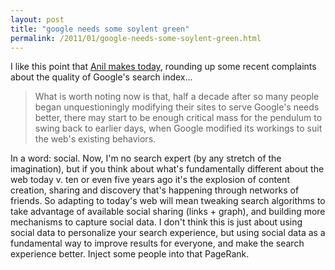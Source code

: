 ```yaml
---
layout: post
title: "google needs some soylent green"
permalink: /2011/01/google-needs-some-soylent-green.html
---
```


I like this point that [Anil makes today](http://dashes.com/anil/2011/01/threes-a-trend-the-decline-of-google-search-quality.html), rounding up some recent complaints about the quality of Google's search index...

> What is worth noting now is that, half a decade after so many people began unquestioningly modifying their sites to serve Google's needs better, there may start to be enough critical mass for the pendulum to swing back to earlier days, when Google modified its workings to suit the web's existing behaviors.

In a word: social. Now, I'm no search expert (by any stretch of the imagination), but if you think about what's fundamentally different about the web today v. ten or even five years ago it's the explosion of content creation, sharing and discovery that's happening through networks of friends. So adapting to today's web will mean tweaking search algorithms to take advantage of available social sharing (links + graph), and building more mechanisms to capture social data. I don't think this is just about using social data to personalize your search experience, but using social data as a fundamental way to improve results for everyone, and make the search experience better. Inject some people into that PageRank.